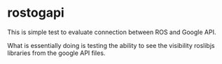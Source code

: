 # rostogapi
This is simple test to evaluate connection between ROS and Google API.

What is essentially doing is testing the ability to see the visibility roslibjs libraries from the google API files. 
